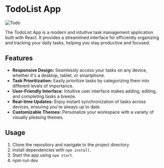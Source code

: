 # TodoList App

![Todo](https://github.com/Dppzee0201/to-do-list-react/assets/99490869/2fd32939-8fcb-4cf5-9905-4dac5ccb7465)

The TodoList App is a modern and intuitive task management application built with React. It provides a streamlined interface for efficiently organizing and tracking your daily tasks, helping you stay productive and focused.

## Features

- **Responsive Design:** Seamlessly access your tasks on any device, whether it's a desktop, tablet, or smartphone.
- **Task Prioritization:** Easily prioritize tasks by categorizing them into different levels of importance.
- **User-Friendly Interface:** Intuitive user interface makes adding, editing, and completing tasks a breeze.
- **Real-time Updates:** Enjoy instant synchronization of tasks across devices, ensuring you're always up to date.
- **Customizable Themes:** Personalize your workspace with a variety of visually pleasing themes.

## Usage

1. Clone the repository and navigate to the project directory.
2. Install dependencies with `npm install`.
3. Start the app using `npm start`.
4. npm run dev
